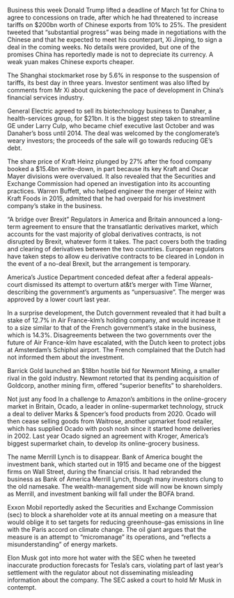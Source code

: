 Business this week
Donald Trump lifted a deadline of March 1st for China to agree to concessions on trade, after which he had threatened to increase tariffs on $200bn worth of Chinese exports from 10% to 25%. The president tweeted that “substantial progress” was being made in negotiations with the Chinese and that he expected to meet his counterpart, Xi Jinping, to sign a deal in the coming weeks. No details were provided, but one of the promises China has reportedly made is not to depreciate its currency. A weak yuan makes Chinese exports cheaper.

The Shanghai stockmarket rose by 5.6% in response to the suspension of tariffs, its best day in three years. Investor sentiment was also lifted by comments from Mr Xi about quickening the pace of development in China’s financial services industry.

General Electric agreed to sell its biotechnology business to Danaher, a health-services group, for $21bn. It is the biggest step taken to streamline GE under Larry Culp, who became chief executive last October and was Danaher’s boss until 2014. The deal was welcomed by the conglomerate’s weary investors; the proceeds of the sale will go towards reducing GE’s debt.

The share price of Kraft Heinz plunged by 27% after the food company booked a $15.4bn write-down, in part because its key Kraft and Oscar Mayer divisions were overvalued. It also revealed that the Securities and Exchange Commission had opened an investigation into its accounting practices. Warren Buffett, who helped engineer the merger of Heinz with Kraft Foods in 2015, admitted that he had overpaid for his investment company’s stake in the business.

“A bridge over Brexit”
Regulators in America and Britain announced a long-term agreement to ensure that the transatlantic derivatives market, which accounts for the vast majority of global derivatives contracts, is not disrupted by Brexit, whatever form it takes. The pact covers both the trading and clearing of derivatives between the two countries. European regulators have taken steps to allow eu derivative contracts to be cleared in London in the event of a no-deal Brexit, but the arrangement is temporary.

America’s Justice Department conceded defeat after a federal appeals-court dismissed its attempt to overturn at&t’s merger with Time Warner, describing the government’s arguments as “unpersuasive”. The merger was approved by a lower court last year.

In a surprise development, the Dutch government revealed that it had built a stake of 12.7% in Air France-klm’s holding company, and would increase it to a size similar to that of the French government’s stake in the business, which is 14.3%. Disagreements between the two governments over the future of Air France-klm have escalated, with the Dutch keen to protect jobs at Amsterdam’s Schiphol airport. The French complained that the Dutch had not informed them about the investment.

Barrick Gold launched an $18bn hostile bid for Newmont Mining, a smaller rival in the gold industry. Newmont retorted that its pending acquisition of Goldcorp, another mining firm, offered “superior benefits” to shareholders.

Not just any food
In a challenge to Amazon’s ambitions in the online-grocery market in Britain, Ocado, a leader in online-supermarket technology, struck a deal to deliver Marks & Spencer’s food products from 2020. Ocado will then cease selling goods from Waitrose, another upmarket food retailer, which has supplied Ocado with posh nosh since it started home deliveries in 2002. Last year Ocado signed an agreement with Kroger, America’s biggest supermarket chain, to develop its online-grocery business.

The name Merrill Lynch is to disappear. Bank of America bought the investment bank, which started out in 1915 and became one of the biggest firms on Wall Street, during the financial crisis. It had rebranded the business as Bank of America Merrill Lynch, though many investors clung to the old namesake. The wealth-management side will now be known simply as Merrill, and investment banking will fall under the BOFA brand.

Exxon Mobil reportedly asked the Securities and Exchange Commission (sec) to block a shareholder vote at its annual meeting on a measure that would oblige it to set targets for reducing greenhouse-gas emissions in line with the Paris accord on climate change. The oil giant argues that the measure is an attempt to “micromanage” its operations, and “reflects a misunderstanding” of energy markets.

Elon Musk got into more hot water with the SEC when he tweeted inaccurate production forecasts for Tesla’s cars, violating part of last year’s settlement with the regulator about not disseminating misleading information about the company. The SEC asked a court to hold Mr Musk in contempt.